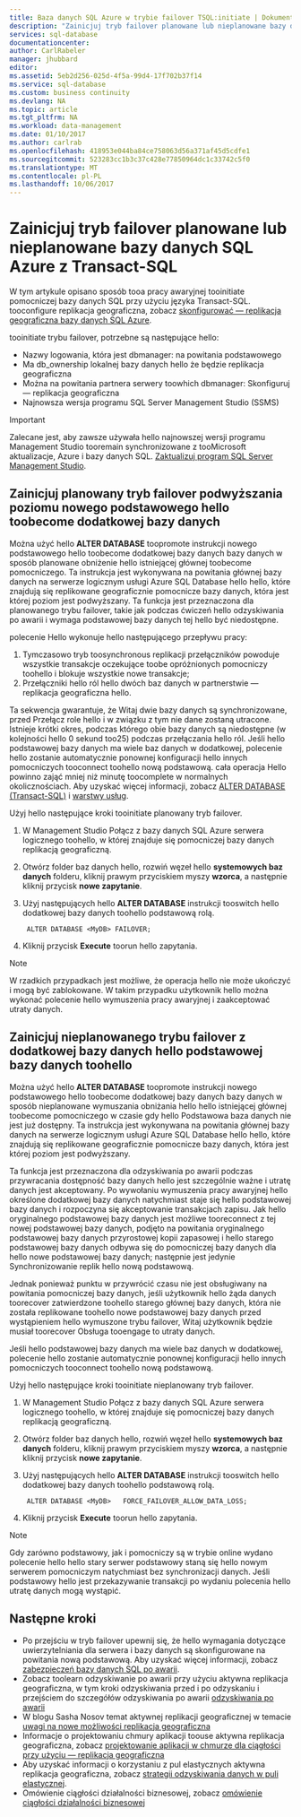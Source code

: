 ```yaml
---
title: Baza danych SQL Azure w trybie failover TSQL:initiate | Dokumentacja firmy Microsoft
description: "Zainicjuj tryb failover planowane lub nieplanowane bazy danych SQL Azure przy użyciu języka Transact-SQL"
services: sql-database
documentationcenter: 
author: CarlRabeler
manager: jhubbard
editor: 
ms.assetid: 5eb2d256-025d-4f5a-99d4-17f702b37f14
ms.service: sql-database
ms.custom: business continuity
ms.devlang: NA
ms.topic: article
ms.tgt_pltfrm: NA
ms.workload: data-management
ms.date: 01/10/2017
ms.author: carlrab
ms.openlocfilehash: 418953e044ba84ce758063d56a371af45d5cdfe1
ms.sourcegitcommit: 523283cc1b3c37c428e77850964dc1c33742c5f0
ms.translationtype: MT
ms.contentlocale: pl-PL
ms.lasthandoff: 10/06/2017
---
```

# <a name="initiate-a-planned-or-unplanned-failover-for-azure-sql-database-with-transact-sql"></a>Zainicjuj tryb failover planowane lub nieplanowane bazy danych SQL Azure z Transact-SQL

W tym artykule opisano sposób tooa pracy awaryjnej tooinitiate pomocniczej bazy danych SQL przy użyciu języka Transact-SQL. tooconfigure replikacja geograficzna, zobacz [skonfigurować — replikacja geograficzna bazy danych SQL Azure](sql-database-geo-replication-transact-sql.md).

tooinitiate trybu failover, potrzebne są następujące hello:

* Nazwy logowania, która jest dbmanager: na powitania podstawowego
* Ma db_ownership lokalnej bazy danych hello że będzie replikacja geograficzna
* Można na powitania partnera serwery toowhich dbmanager: Skonfiguruj — replikacja geograficzna
* Najnowsza wersja programu SQL Server Management Studio (SSMS)

> [!IMPORTANT]
> Zalecane jest, aby zawsze używała hello najnowszej wersji programu Management Studio tooremain synchronizowane z tooMicrosoft aktualizacje, Azure i bazy danych SQL. [Zaktualizuj program SQL Server Management Studio](https://msdn.microsoft.com/library/mt238290.aspx).
>  

## <a name="initiate-a-planned-failover-promoting-a-secondary-database-toobecome-hello-new-primary"></a>Zainicjuj planowany tryb failover podwyższania poziomu nowego podstawowego hello toobecome dodatkowej bazy danych
Można użyć hello **ALTER DATABASE** toopromote instrukcji nowego podstawowego hello toobecome dodatkowej bazy danych bazy danych w sposób planowane obniżenie hello istniejącej głównej toobecome pomocniczego. Ta instrukcja jest wykonywana na powitania głównej bazy danych na serwerze logicznym usługi Azure SQL Database hello hello, które znajdują się replikowane geograficznie pomocnicze bazy danych, która jest której poziom jest podwyższany. Ta funkcja jest przeznaczona dla planowanego trybu failover, takie jak podczas ćwiczeń hello odzyskiwania po awarii i wymaga podstawowej bazy danych tej hello być niedostępne.

polecenie Hello wykonuje hello następującego przepływu pracy:

1. Tymczasowo tryb toosynchronous replikacji przełączników powoduje wszystkie transakcje oczekujące toobe opróżnionych pomocniczy toohello i blokuje wszystkie nowe transakcje;
2. Przełączniki hello ról hello dwóch baz danych w partnerstwie — replikacja geograficzna hello.  

Ta sekwencja gwarantuje, że Witaj dwie bazy danych są synchronizowane, przed Przełącz role hello i w związku z tym nie dane zostaną utracone. Istnieje krótki okres, podczas którego obie bazy danych są niedostępne (w kolejności hello 0 sekund too25) podczas przełączania hello ról. Jeśli hello podstawowej bazy danych ma wiele baz danych w dodatkowej, polecenie hello zostanie automatycznie ponownej konfiguracji hello innych pomocniczych tooconnect toohello nową podstawową.  cała operacja Hello powinno zająć mniej niż minutę toocomplete w normalnych okolicznościach. Aby uzyskać więcej informacji, zobacz [ALTER DATABASE (Transact-SQL)](https://msdn.microsoft.com/library/mt574871.aspx) i [warstwy usług](sql-database-service-tiers.md).

Użyj hello następujące kroki tooinitiate planowany tryb failover.

1. W Management Studio Połącz z bazy danych SQL Azure serwera logicznego toohello, w której znajduje się pomocniczej bazy danych replikacją geograficzną.
2. Otwórz folder baz danych hello, rozwiń węzeł hello **systemowych baz danych** folderu, kliknij prawym przyciskiem myszy **wzorca**, a następnie kliknij przycisk **nowe zapytanie**.
3. Użyj następujących hello **ALTER DATABASE** instrukcji tooswitch hello dodatkowej bazy danych toohello podstawową rolą.
   
        ALTER DATABASE <MyDB> FAILOVER;
4. Kliknij przycisk **Execute** toorun hello zapytania.

> [!NOTE]
> W rzadkich przypadkach jest możliwe, że operacja hello nie może ukończyć i mogą być zablokowane. W takim przypadku użytkownik hello można wykonać polecenie hello wymuszenia pracy awaryjnej i zaakceptować utraty danych.
> 
> 

## <a name="initiate-an-unplanned-failover-from-hello-primary-database-toohello-secondary-database"></a>Zainicjuj nieplanowanego trybu failover z dodatkowej bazy danych hello podstawowej bazy danych toohello
Można użyć hello **ALTER DATABASE** toopromote instrukcji nowego podstawowego hello toobecome dodatkowej bazy danych bazy danych w sposób nieplanowane wymuszania obniżania hello hello istniejącej głównej toobecome pomocniczego w czasie gdy hello Podstawowa baza danych nie jest już dostępny. Ta instrukcja jest wykonywana na powitania głównej bazy danych na serwerze logicznym usługi Azure SQL Database hello hello, które znajdują się replikowane geograficznie pomocnicze bazy danych, która jest której poziom jest podwyższany.

Ta funkcja jest przeznaczona dla odzyskiwania po awarii podczas przywracania dostępność bazy danych hello jest szczególnie ważne i utratę danych jest akceptowany. Po wywołaniu wymuszenia pracy awaryjnej hello określone dodatkowej bazy danych natychmiast staje się hello podstawowej bazy danych i rozpoczyna się akceptowanie transakcjach zapisu. Jak hello oryginalnego podstawowej bazy danych jest możliwe tooreconnect z tej nowej podstawowej bazy danych, podjęto na powitania oryginalnego podstawowej bazy danych przyrostowej kopii zapasowej i hello starego podstawowej bazy danych odbywa się do pomocniczej bazy danych dla hello nowe podstawowej bazy danych; następnie jest jedynie Synchronizowanie replik hello nową podstawową.

Jednak ponieważ punktu w przywrócić czasu nie jest obsługiwany na powitania pomocniczej bazy danych, jeśli użytkownik hello żąda danych toorecover zatwierdzone toohello starego głównej bazy danych, która nie została replikowane toohello nowe podstawowej bazy danych przed wystąpieniem hello wymuszone trybu failover, Witaj użytkownik będzie musiał toorecover Obsługa tooengage to utraty danych.

Jeśli hello podstawowej bazy danych ma wiele baz danych w dodatkowej, polecenie hello zostanie automatycznie ponownej konfiguracji hello innych pomocniczych tooconnect toohello nową podstawową.

Użyj hello następujące kroki tooinitiate nieplanowany tryb failover.

1. W Management Studio Połącz z bazy danych SQL Azure serwera logicznego toohello, w której znajduje się pomocniczej bazy danych replikacją geograficzną.
2. Otwórz folder baz danych hello, rozwiń węzeł hello **systemowych baz danych** folderu, kliknij prawym przyciskiem myszy **wzorca**, a następnie kliknij przycisk **nowe zapytanie**.
3. Użyj następujących hello **ALTER DATABASE** instrukcji tooswitch hello dodatkowej bazy danych toohello podstawową rolą.
   
        ALTER DATABASE <MyDB>   FORCE_FAILOVER_ALLOW_DATA_LOSS;
4. Kliknij przycisk **Execute** toorun hello zapytania.

> [!NOTE]
> Gdy zarówno podstawowy, jak i pomocniczy są w trybie online wydano polecenie hello hello stary serwer podstawowy staną się hello nowym serwerem pomocniczym natychmiast bez synchronizacji danych. Jeśli podstawowy hello jest przekazywanie transakcji po wydaniu polecenia hello utratę danych mogą wystąpić.
> 
> 

## <a name="next-steps"></a>Następne kroki
* Po przejściu w tryb failover upewnij się, że hello wymagania dotyczące uwierzytelniania dla serwera i bazy danych są skonfigurowane na powitania nową podstawową. Aby uzyskać więcej informacji, zobacz [zabezpieczeń bazy danych SQL po awarii](sql-database-geo-replication-security-config.md).
* Zobacz toolearn odzyskiwanie po awarii przy użyciu aktywna replikacja geograficzna, w tym kroki odzyskiwania przed i po odzyskaniu i przejściem do szczegółów odzyskiwania po awarii [odzyskiwania po awarii](sql-database-disaster-recovery.md)
* W blogu Sasha Nosov temat aktywnej replikacji geograficznej w temacie [uwagi na nowe możliwości replikacja geograficzna](https://azure.microsoft.com/blog/spotlight-on-new-capabilities-of-azure-sql-database-geo-replication/)
* Informacje o projektowaniu chmury aplikacji toouse aktywna replikacja geograficzna, zobacz [projektowanie aplikacji w chmurze dla ciągłości przy użyciu — replikacja geograficzna](sql-database-designing-cloud-solutions-for-disaster-recovery.md)
* Aby uzyskać informacji o korzystaniu z pul elastycznych aktywna replikacja geograficzna, zobacz [strategii odzyskiwania danych w puli elastycznej](sql-database-disaster-recovery-strategies-for-applications-with-elastic-pool.md).
* Omówienie ciągłości działalności biznesowej, zobacz [omówienie ciągłości działalności biznesowej](sql-database-business-continuity.md)

